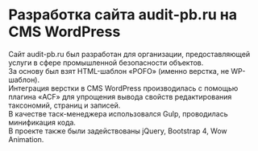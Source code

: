 # Разработка сайта audit-pb.ru на CMS WordPress
Сайт audit-pb.ru был разработан для организации, предоставляющей услуги в сфере промышленной безопасности объектов.<br>
За основу был взят HTML-шаблон «POFO» (именно верстка, не WP-шаблон).<br>
Интеграция верстки в CMS WordPress производилась с помощью плагина «ACF» для упрощения вывода свойств редактирования таксономий, страниц и записей.<br>
В качестве таск-менеджера использовался Gulp, проводилась минификация кода.<br>
В проекте также были задействованы jQuery, Bootstrap 4, Wow Animation.
